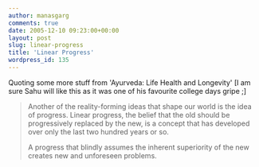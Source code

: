 ```yaml
---
author: manasgarg
comments: true
date: 2005-12-10 09:23:00+00:00
layout: post
slug: linear-progress
title: 'Linear Progress'
wordpress_id: 135
---
```


Quoting some more stuff from 'Ayurveda: Life Health and Longevity' [I am sure Sahu will like this as it was one of his favourite college days gripe ;]  

<blockquote>  
Another of the reality-forming ideas that shape our world is the idea of progress. Linear progress, the belief that the old should be progressively replaced by the new, is a concept that has developed over only the last two hundred years or so.  

A progress that blindly assumes the inherent superiority of the new creates new and unforeseen problems.  
</blockquote>
